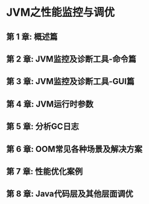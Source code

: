 # JVM之性能监控与调优

## 第 1 章: 概述篇

## 第 2 章: JVM监控及诊断工具-命令篇

## 第 3 章: JVM监控及诊断工具-GUI篇

## 第 4 章: JVM运行时参数

## 第 5 章: 分析GC日志

## 第 6 章: OOM常见各种场景及解决方案

## 第 7 章: 性能优化案例

## 第 8 章: Java代码层及其他层面调优

